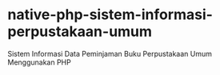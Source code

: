 # native-php-sistem-informasi-perpustakaan-umum
Sistem Informasi Data Peminjaman Buku Perpustakaan Umum Menggunakan PHP

